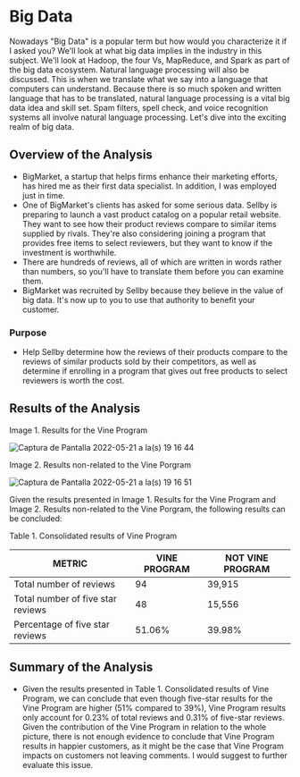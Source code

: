 # Big Data

Nowadays "Big Data" is a popular term but how would you characterize it if I asked you? We'll look at what big data implies in the industry in this subject. We'll look at Hadoop, the four Vs, MapReduce, and Spark as part of the big data ecosystem. Natural language processing will also be discussed. This is when we translate what we say into a language that computers can understand. Because there is so much spoken and written language that has to be translated, natural language processing is a vital big data idea and skill set. Spam filters, spell check, and voice recognition systems all involve natural language processing. Let's dive into the exciting realm of big data.

## Overview of the Analysis

* BigMarket, a startup that helps firms enhance their marketing efforts, has hired me as their first data specialist. In addition, I was employed just in time.
* One of BigMarket's clients has asked for some serious data. Sellby is preparing to launch a vast product catalog on a popular retail website. They want to see how their product reviews compare to similar items supplied by rivals. They're also considering joining a program that provides free items to select reviewers, but they want to know if the investment is worthwhile.
* There are hundreds of reviews, all of which are written in words rather than numbers, so you'll have to translate them before you can examine them.
* BigMarket was recruited by Sellby because they believe in the value of big data. It's now up to you to use that authority to benefit your customer.

### Purpose
* Help Sellby determine how the reviews of their products compare to the reviews of similar products sold by their competitors, as well as determine if enrolling in a program that gives out free products to select reviewers is worth the cost.

## Results of the Analysis

Image 1. Results for the Vine Program

![Captura de Pantalla 2022-05-21 a la(s) 19 16 44](https://user-images.githubusercontent.com/65054637/169673385-f1506672-ea26-4ce9-94ee-624d2dec618f.png)

Image 2. Results non-related to the Vine Porgram

![Captura de Pantalla 2022-05-21 a la(s) 19 16 51](https://user-images.githubusercontent.com/65054637/169673384-3eaf719e-5717-4b3c-8bab-139f3656d7b0.png)

Given the results presented in Image 1. Results for the Vine Program and Image 2. Results non-related to the Vine Porgram, the following results can be concluded:

Table 1. Consolidated results of Vine Program

| METRIC | VINE PROGRAM | NOT VINE PROGRAM
| ----------- | ----------- | -----------
| Total number of reviews | 94 | 39,915
| Total number of five star reviews | 48 | 15,556
| Percentage of five star reviews | 51.06% | 39.98%

## Summary of the Analysis

* Given the results presented in Table 1. Consolidated results of Vine Program, we can conclude that even though five-star results for the Vine Program are higher (51% compared to 39%), Vine Program results only account for 0.23% of total reviews and 0.31% of five-star reviews. Given the contribution of the Vine Program in relation to the whole picture, there is not enough evidence to conclude that Vine Program results in happier customers, as it might be the case that Vine Program impacts on customers not leaving comments. I would suggest to further evaluate this issue.
